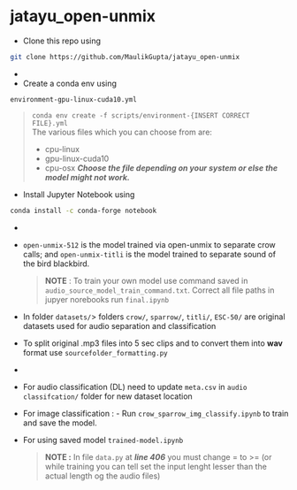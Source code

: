 # jatayu_open-unmix

- Clone this repo using 
 ```sh
 git clone https://github.com/MaulikGupta/jatayu_open-unmix
 ```
-
- Create a conda env using 
 ```sh
 environment-gpu-linux-cuda10.yml
 ``` 
  > ```conda env create -f scripts/environment-{INSERT CORRECT FILE}.yml```  
  > The various files which you can choose from are: 
  >  - cpu-linux
  >  -  gpu-linux-cuda10
  >  -  cpu-osx 
  > ___Choose the file depending on your system or else the model might not work.___
- Install Jupyter Notebook using 
```sh 
conda install -c conda-forge notebook
```
- 
- ```open-unmix-512``` is the model trained via open-unmix to separate crow calls; and ```open-unmix-titli``` is the model trained to separate sound of the bird blackbird.
    > __NOTE__ : To train your own model use command saved in ```audio_source_model_train_command.txt```.  Correct all file paths in jupyer norebooks run ```final.ipynb```

- In folder ```datasets/```> folders ```crow/```, ```sparrow/```, ```titli/```, ```ESC-50/``` are original datasets used for audio separation and classification
- To split original .mp3 files into 5 sec clips and to convert them into __wav__ format use ```sourcefolder_formatting.py```
- 
- For audio classification (DL) need to update ```meta.csv``` in ```audio classifcation/``` folder for new dataset location 
- For image classification :
      - Run ```crow_sparrow_img_classify.ipynb``` to train and save the model.
- For using saved model ```trained-model.ipynb```
  > __NOTE :__ In file ```data.py``` at ___line 406___ you must change = to >= (or while training you can tell set the input lenght lesser than the actual length og the audio files)
